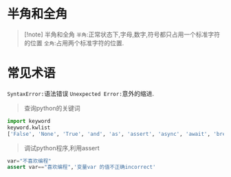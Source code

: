 # 半角和全角

> [!note] 半角和全角
> `半角`:正常状态下,字母,数字,符号都只占用一个标准字符的位置
> `全角`:占用两个标准字符的位置.

# 常见术语
`SyntaxError:`语法错误
`Unexpected Error:`意外的缩进.

> 查询python的关键词
```python
import keyword
keyword.kwlist
['False', 'None', 'True', 'and', 'as', 'assert', 'async', 'await', 'break', 'class', 'continue', 'def', 'del', 'elif', 'else', 'except', 'finally', 'for', 'from', 'global', 'if', 'import', 'in', 'is', 'lambda', 'nonlocal', 'not', 'or', 'pass', 'raise', 'return', 'try', 'while', 'with', 'yield']
```
> 调试python程序,利用assert

```python
var="不喜欢编程"
assert var=="喜欢编程",'变量var 的值不正确incorrect'
```